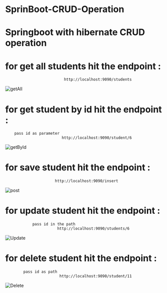 # SprinBoot-CRUD-Operation
# Springboot with hibernate CRUD operation

  # for get all students hit the endpoint :
                              http://localhost:9090/students
                    
![getAll](https://user-images.githubusercontent.com/70074096/177980271-abaf955e-fa4d-4d70-a60b-78cc7a396914.png)

# for get  student by id  hit the endpoint :
        pass id as parameter
                             http://localhost:9090/student/6

![getById](https://user-images.githubusercontent.com/70074096/177980278-1dc0db61-6a05-4745-8c05-ad6ebfca2046.png)


# for save student  hit the endpoint :

                          http://localhost:9090/insert



![post](https://user-images.githubusercontent.com/70074096/177982531-438775e4-fbb9-403b-97c0-33cd75d9bdd5.png)


   # for update student  hit the endpoint :
                pass id in the path 
                           http://localhost:9090/students/6


![Update](https://user-images.githubusercontent.com/70074096/177980287-985407b2-1b62-4f67-b61c-b47cb0f43c44.png)


# for delete student  hit the endpoint :
            pass id as path 
                            http://localhost:9090/student/11

![Delete](https://user-images.githubusercontent.com/70074096/177980293-397c566c-00e3-49b0-a3fd-aed59d439880.png)
